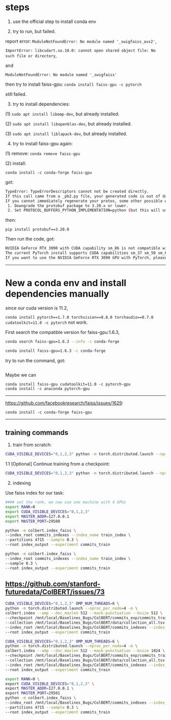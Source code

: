 # steps

1. use the official step to install conda env

2. try to run, but failed.

report error: 
`ModuleNotFoundError: No module named '_swigfaiss_avx2'`,

`ImportError: libcudart.so.10.0: cannot open shared object file: No such file or directory`, 

and

`ModuleNotFoundError: No module named '_swigfaiss'`

then try to install faiss-gpu:
`conda install faiss-gpu -c pytorch`

still failed.

3. try to install dependencies:

(1) `sudo apt install libomp-dev`,  but already installed.

(2) `sudo apt install libopenblas-dev`, but already installed.

(3) `sudo apt install liblapack-dev`, but already installed.

4. try to install faiss-gpu again:

(1) remove:
`conda remove faiss-gpu`

(2) install:

`conda install -c conda-forge faiss-gpu`


got:

```bash
TypeError: TypeErrorDescriptors cannot not be created directly. 
If this call came from a _pb2.py file, your generated code is out of date and must be regenerated with protoc >= 3.19.0.
If you cannot immediately regenerate your protos, some other possible workarounds are:
 1. Downgrade the protobuf package to 3.20.x or lower.
 2. Set PROTOCOL_BUFFERS_PYTHON_IMPLEMENTATION=python (but this will use pure-Python parsing and will be much slower).
```

then:

`pip install protobuf==3.20.0`


Then run the code, got:

```bash
NVIDIA GeForce RTX 3090 with CUDA capability sm_86 is not compatible with the current PyTorch installation.
The current PyTorch install supports CUDA capabilities sm_37 sm_50 sm_60 sm_61 sm_70 sm_75 compute_37.
If you want to use the NVIDIA GeForce RTX 3090 GPU with PyTorch, please check the instructions at https://pytorch.org/get-started/locally/
```


-----------
# New a conda env and install dependencies manually
since our cuda version is 11.2, 

`conda install pytorch==1.7.0 torchvision==0.8.0 torchaudio==0.7.0 cudatoolkit=11.0 -c pytorch` not work.

First search the compatible version for faiss-gpu:1.6.3,

```bash
conda search faiss-gpu=1.6.3 --info -c conda-forge 
```


```bash
conda install faiss-gpu=1.6.3 -c conda-forge
```

try to run the command, got:

```bash

```


Maybe we can 
```
conda install faiss-gpu cudatoolkit=11.0 -c pytorch-gpu
conda install -c anaconda pytorch-gpu
```



----------------------
https://github.com/facebookresearch/faiss/issues/1629:

`conda install -c conda-forge faiss-gpu`


------

## training commands

1. train from scratch:

```bash
CUDA_VISIBLE_DEVICES="0,1,2,3" python -m torch.distributed.launch --nproc_per_node=4 -m colbert.train --amp --doc_maxlen 512 --mask-punctuation --bsize 64 --accum 1 --triples data/train_data.tsv --root commits_exp --experiment commits_train_cont --similarity l2 --run test.l2 
```


1.1 [Optional] Continue training from a checkpoint:

    
```bash
CUDA_VISIBLE_DEVICES="0,1,2,3" python -m torch.distributed.launch --nproc_per_node=4 -m colbert.train --amp --doc_maxlen 512 --mask-punctuation --bsize 64 --accum 1 --triples data/train_data.tsv --root commits_exp --experiment commits_train_cont --similarity l2 --run test.l2 --resume --checkpoint commits_exp/commits_train_cont/checkpoints/colbert-300000.dnn
```

2. indexing

Use faiss index for our task:

```bash
#### set the rank, we now use one machine with 4 GPUs
export RANK=0
export CUDA_VISIBLE_DEVICES="0,1,2,3"
export MASTER_ADDR=127.0.0.1
export MASTER_PORT=29500

python -m colbert.index_faiss \
--index_root commits_indexes --index_name train_index \
--partitions 4715 --sample 0.3 \
--root index_output --experiment commits_train
```

```bash
python -m colbert.index_faiss \
--index_root commits_indexes --index_name train_index \
--sample 0.3 \
--root index_output --experiment commits_train
```



https://github.com/stanford-futuredata/ColBERT/issues/73
---
```bash
CUDA_VISIBLE_DEVICES="0,1,2,3" OMP_NUM_THREADS=6 \
python -m torch.distributed.launch --nproc_per_node=4 -m \
colbert.index --amp --doc_maxlen 512 --mask-punctuation --bsize 512 \
--checkpoint /mnt/local/Baselines_Bugs/ColBERT/commits_exp/commits_train/train.py/test.l2/checkpoints/colbert.dnn \
--collection /mnt/local/Baselines_Bugs/ColBERT/data/collection_all.tsv \
--index_root /mnt/local/Baselines_Bugs/ColBERT/commits_indexes --index_name train_index \
--root index_output --experiment commits_train
```

```bash
CUDA_VISIBLE_DEVICES="0,1,2,3" OMP_NUM_THREADS=6 \
python -m torch.distributed.launch --nproc_per_node=4 -m \
colbert.index --amp --doc_maxlen 512 --mask-punctuation --bsize 1024 \
--checkpoint /mnt/local/Baselines_Bugs/ColBERT/commits_exp/commits_train/train.py/test.l2/checkpoints/colbert.dnn \
--collection /mnt/local/Baselines_Bugs/ColBERT/data/collection_all.tsv \
--index_root /mnt/local/Baselines_Bugs/ColBERT/commits_indexes --index_name train_index \
--root index_output --experiment commits_train

```





```bash
export RANK=0 \
export CUDA_VISIBLE_DEVICES="0,1,2,3" \
export MASTER_ADDR=127.0.0.1 \
export MASTER_PORT=29501 
python -m colbert.index_faiss \
--index_root /mnt/local/Baselines_Bugs/ColBERT/commits_indexes --index_name train_index \
--partitions 4715 --sample 0.3 \
--root index_output --experiment commits_train
```




